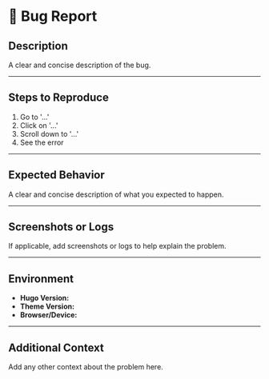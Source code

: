 # 🐛 Bug Report

## Description
A clear and concise description of the bug.

---

## Steps to Reproduce
1. Go to '...'
2. Click on '...'
3. Scroll down to '...'
4. See the error

---

## Expected Behavior
A clear and concise description of what you expected to happen.

---

## Screenshots or Logs
If applicable, add screenshots or logs to help explain the problem.

---

## Environment
- **Hugo Version:**
- **Theme Version:**
- **Browser/Device:**

---

## Additional Context
Add any other context about the problem here.
